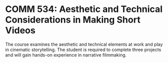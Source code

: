 # COMM 534: Aesthetic and Technical Considerations in Making Short Videos

The course examines the aesthetic and technical elements at work and play in cinematic storytelling. The student is required to complete three projects and will gain hands-on experience in narrative filmmaking.